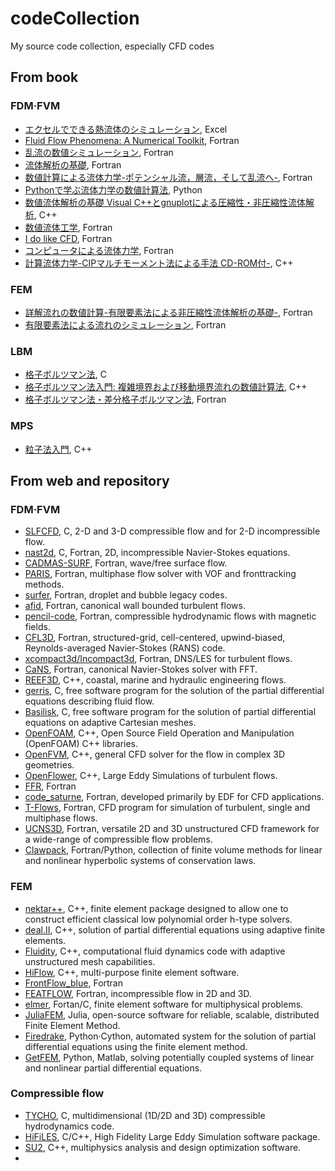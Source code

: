 # codeCollection
My source code collection, especially CFD codes

## From book
### FDM·FVM
* [エクセルでできる熱流体のシミュレーション](https://www.maruzen-publishing.co.jp/item/b304713.html), Excel
* [Fluid Flow Phenomena: A Numerical Toolkit](https://www.amazon.co.jp/Fluid-Flow-Phenomena-Applications-2006-01-01/dp/B01JXQ96NS), Fortran
* [乱流の数値シミュレーション](https://www.yokendo.com/books/9784842505268/), Fortran
* [流体解析の基礎](https://www.asakura.co.jp/detail.php?book_code=13111), Fortran
* [数値計算による流体力学-ポテンシャル流，層流，そして乱流へ-](https://www.coronasha.co.jp/np/isbn/9784339046519/), Fortran
* [Pythonで学ぶ流体力学の数値計算法](https://www.ohmsha.co.jp/book/9784274224706/), Python
* [数値流体解析の基礎 Visual C++とgnuplotによる圧縮性・非圧縮性流体解析](https://www.coronasha.co.jp/np/isbn/9784339046649/), C++
* [数値流体工学](https://www.utp.or.jp/book/b302011.html), Fortran
* [I do like CFD](http://ossanworld.com/cfdbooks/cfdbooks.html), Fortran
* [コンピュータによる流体力学](https://www.maruzen-publishing.co.jp/item/b294565.html), Fortran
* [計算流体力学-CIPマルチモーメント法による手法 CD-ROM付-](https://www.coronasha.co.jp/np/isbn/9784339045970/), C++
### FEM
* [詳解流れの数値計算-有限要素法による非圧縮性流体解析の基礎-](https://www.coronasha.co.jp/np/isbn/9784339046762/), Fortran
* [有限要素法による流れのシミュレーション](https://www.maruzen-publishing.co.jp/item/b295175.html), Fortran
### LBM
* [格子ボルツマン法](https://www.morikita.co.jp/books/mid/067661), C
* [格子ボルツマン法入門: 複雑境界および移動境界流れの数値計算法](https://www.maruzen-publishing.co.jp/item/b303613.html), C++
* [格子ボルツマン法・差分格子ボルツマン法](https://www.coronasha.co.jp/np/isbn/9784339046588/), Fortran
### MPS
* [粒子法入門](https://www.maruzen-publishing.co.jp/item/b294791.html), C++

## From web and repository
### FDM·FVM
* [SLFCFD](https://slfcfd.sourceforge.net/), C, 2-D and 3-D compressible flow and for 2-D incompressible flow.
* [nast2d](https://ins.uni-bonn.de/content/software-nast2d), C, Fortran, 2D, incompressible Navier-Stokes equations.
* [CADMAS-SURF](https://www.cdit.or.jp/program/cadmas.html), Fortran, wave/free surface flow.
* [PARIS](http://www.ida.upmc.fr/~zaleski/paris/), Fortran, multiphase flow solver with VOF and fronttracking methods.
* [surfer](http://www.ida.upmc.fr/~zaleski/codes/legacy_codes.html), Fortran, droplet and bubble legacy codes.
* [afid](https://stevensrjam.github.io/Website/afid.html), Fortran, canonical wall bounded turbulent flows.
* [pencil-code](http://pencil-code.nordita.org/), Fortran, compressible hydrodynamic flows with magnetic fields.
* [CFL3D](https://nasa.github.io/CFL3D/), Fortran, structured-grid, cell-centered, upwind-biased, Reynolds-averaged Navier-Stokes (RANS) code.
* [xcompact3d/Incompact3d](https://www.incompact3d.com/), Fortran, DNS/LES for turbulent flows.
* [CaNS](https://github.com/p-costa/CaNS), Fortran, canonical Navier-Stokes solver with FFT.
* [REEF3D](https://reef3d.wordpress.com/), C++, coastal, marine and hydraulic engineering flows.
* [gerris](http://gerris.dalembert.upmc.fr/), C, free software program for the solution of the partial differential equations describing fluid flow.
* [Basilisk](http://basilisk.fr/), C,  free software program for the solution of partial differential equations on adaptive Cartesian meshes.
* [OpenFOAM](https://www.openfoam.com/), C++, Open Source Field Operation and Manipulation (OpenFOAM) C++ libraries.
* [OpenFVM](https://openfvm.sourceforge.net/), C++, general CFD solver for the flow in complex 3D geometries.
* [OpenFlower](https://openflower.sourceforge.net/index2.html), C++, Large Eddy Simulations of turbulent flows.
* [FFR](https://www.eng.hokudai.ac.jp/labo/fluid/ssl/download/download.htm), Fortran
* [code_saturne](https://www.code-saturne.org/cms/web/), Fortran, developed primarily by EDF for CFD applications.
* [T-Flows](https://github.com/DelNov/T-Flows), Fortran, CFD program for simulation of turbulent, single and multiphase flows.
* [UCNS3D](https://github.com/ucns3d-team/UCNS3D), Fortran, versatile 2D and 3D unstructured CFD framework for a wide-range of compressible flow problems.
* [Clawpack](https://www.clawpack.org/), Fortran/Python, collection of finite volume methods for linear and nonlinear hyperbolic systems of conservation laws.

### FEM
* [nektar++](https://www.nektar.info/), C++, finite element package designed to allow one to construct efficient classical low polynomial order h-type solvers.
* [deal.II](https://dealii.org/), C++, solution of partial differential equations using adaptive finite elements.
* [Fluidity](https://fluidityproject.github.io/), C++, computational fluid dynamics code with adaptive unstructured mesh capabilities.
* [HiFlow](https://emcl-gitlab.iwr.uni-heidelberg.de/hiflow3.org/hiflow3/), C++, multi-purpose finite element software.
* [FrontFlow_blue](http://www.ciss.iis.u-tokyo.ac.jp/dl/download/permission.php?group_id=7), Fortran
* [FEATFLOW](https://wwwold.mathematik.tu-dortmund.de/~featflow/en/index.html), Fortran, incompressible flow in 2D and 3D.
* [elmer](https://www.elmerfem.org/blog/), Fortan/C, finite element software for multiphysical problems.
* [JuliaFEM](https://github.com/JuliaFEM/JuliaFEM.jl), Julia, open-source software for reliable, scalable, distributed Finite Element Method.
* [Firedrake](https://www.firedrakeproject.org/), Python·Cython, automated system for the solution of partial differential equations using the finite element method.
* [GetFEM](https://getfem.readthedocs.io/en/latest/), Python, Matlab, solving potentially coupled systems of linear and nonlinear partial differential equations.

### Compressible flow
* [TYCHO](https://www.tycho-cfd.at/), C, multidimensional (1D/2D and 3D) compressible hydrodynamics code.
* [HiFiLES](https://github.com/HiFiLES/HiFiLES-solver), C/C++, High Fidelity Large Eddy Simulation software package.
* [SU2](https://su2code.github.io/), C++, multiphysics analysis and design optimization software.
* 
